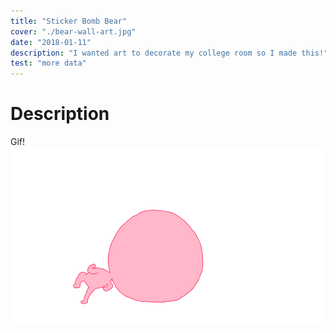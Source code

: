 ```yaml
---
title: "Sticker Bomb Bear"
cover: "./bear-wall-art.jpg"
date: "2018-01-11"
description: "I wanted art to decorate my college room so I made this!"
test: "more data"
---
```

# Description

Gif!
![](./loading.gif)